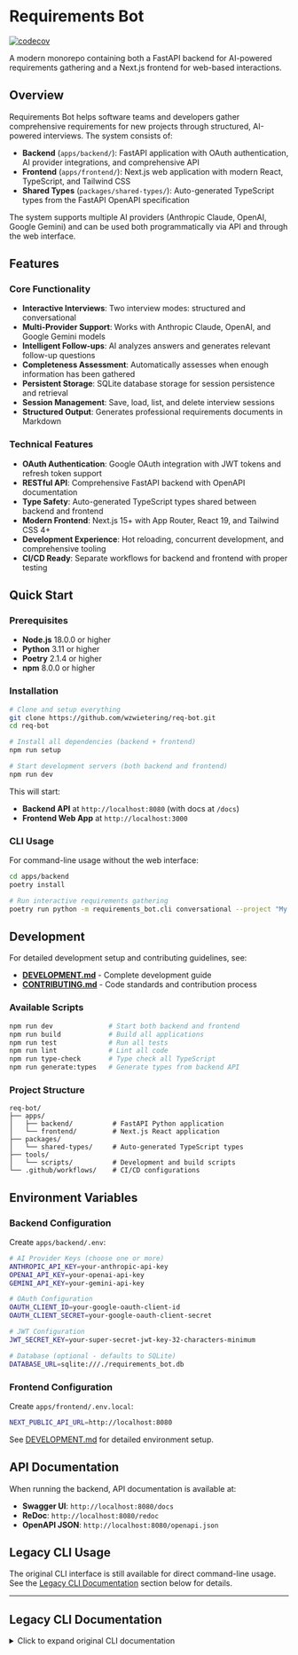 # Requirements Bot

[![codecov](https://codecov.io/gh/wzwietering/req-bot/branch/master/graph/badge.svg)](https://codecov.io/gh/wzwietering/req-bot)

A modern monorepo containing both a FastAPI backend for AI-powered requirements gathering and a Next.js frontend for web-based interactions.

## Overview

Requirements Bot helps software teams and developers gather comprehensive requirements for new projects through structured, AI-powered interviews. The system consists of:

- **Backend** (`apps/backend/`): FastAPI application with OAuth authentication, AI provider integrations, and comprehensive API
- **Frontend** (`apps/frontend/`): Next.js web application with modern React, TypeScript, and Tailwind CSS
- **Shared Types** (`packages/shared-types/`): Auto-generated TypeScript types from the FastAPI OpenAPI specification

The system supports multiple AI providers (Anthropic Claude, OpenAI, Google Gemini) and can be used both programmatically via API and through the web interface.

## Features

### Core Functionality
- **Interactive Interviews**: Two interview modes: structured and conversational
- **Multi-Provider Support**: Works with Anthropic Claude, OpenAI, and Google Gemini models
- **Intelligent Follow-ups**: AI analyzes answers and generates relevant follow-up questions
- **Completeness Assessment**: Automatically assesses when enough information has been gathered
- **Persistent Storage**: SQLite database storage for session persistence and retrieval
- **Session Management**: Save, load, list, and delete interview sessions
- **Structured Output**: Generates professional requirements documents in Markdown

### Technical Features
- **OAuth Authentication**: Google OAuth integration with JWT tokens and refresh token support
- **RESTful API**: Comprehensive FastAPI backend with OpenAPI documentation
- **Type Safety**: Auto-generated TypeScript types shared between backend and frontend
- **Modern Frontend**: Next.js 15+ with App Router, React 19, and Tailwind CSS 4+
- **Development Experience**: Hot reloading, concurrent development, and comprehensive tooling
- **CI/CD Ready**: Separate workflows for backend and frontend with proper testing

## Quick Start

### Prerequisites

- **Node.js** 18.0.0 or higher
- **Python** 3.11 or higher
- **Poetry** 2.1.4 or higher
- **npm** 8.0.0 or higher

### Installation

```bash
# Clone and setup everything
git clone https://github.com/wzwietering/req-bot.git
cd req-bot

# Install all dependencies (backend + frontend)
npm run setup

# Start development servers (both backend and frontend)
npm run dev
```

This will start:
- **Backend API** at `http://localhost:8080` (with docs at `/docs`)
- **Frontend Web App** at `http://localhost:3000`

### CLI Usage

For command-line usage without the web interface:

```bash
cd apps/backend
poetry install

# Run interactive requirements gathering
poetry run python -m requirements_bot.cli conversational --project "My Project"
```

## Development

For detailed development setup and contributing guidelines, see:
- **[DEVELOPMENT.md](DEVELOPMENT.md)** - Complete development guide
- **[CONTRIBUTING.md](CONTRIBUTING.md)** - Code standards and contribution process

### Available Scripts

```bash
npm run dev              # Start both backend and frontend
npm run build            # Build all applications
npm run test             # Run all tests
npm run lint             # Lint all code
npm run type-check       # Type check all TypeScript
npm run generate:types   # Generate types from backend API
```

### Project Structure

```
req-bot/
├── apps/
│   ├── backend/          # FastAPI Python application
│   └── frontend/         # Next.js React application
├── packages/
│   └── shared-types/     # Auto-generated TypeScript types
├── tools/
│   └── scripts/          # Development and build scripts
└── .github/workflows/    # CI/CD configurations
```

## Environment Variables

### Backend Configuration
Create `apps/backend/.env`:
```bash
# AI Provider Keys (choose one or more)
ANTHROPIC_API_KEY=your-anthropic-api-key
OPENAI_API_KEY=your-openai-api-key
GEMINI_API_KEY=your-gemini-api-key

# OAuth Configuration
OAUTH_CLIENT_ID=your-google-oauth-client-id
OAUTH_CLIENT_SECRET=your-google-oauth-client-secret

# JWT Configuration
JWT_SECRET_KEY=your-super-secret-jwt-key-32-characters-minimum

# Database (optional - defaults to SQLite)
DATABASE_URL=sqlite:///./requirements_bot.db
```

### Frontend Configuration
Create `apps/frontend/.env.local`:
```bash
NEXT_PUBLIC_API_URL=http://localhost:8080
```

See [DEVELOPMENT.md](DEVELOPMENT.md) for detailed environment setup.

## API Documentation

When running the backend, API documentation is available at:
- **Swagger UI**: `http://localhost:8080/docs`
- **ReDoc**: `http://localhost:8080/redoc`
- **OpenAPI JSON**: `http://localhost:8080/openapi.json`

## Legacy CLI Usage

The original CLI interface is still available for direct command-line usage. See the [Legacy CLI Documentation](#legacy-cli-documentation) section below for details.

---

## Legacy CLI Documentation

<details>
<summary>Click to expand original CLI documentation</summary>

### Command Usage

Requirements Bot provides two main commands:

#### Basic Interview Mode
```bash
python -m requirements_bot.cli interview --project "My Web App" --out "requirements.md" --model "anthropic:claude-3-5-haiku-20241022"
```

#### Conversational Interview Mode (Recommended)
```bash
python -m requirements_bot.cli conversational --project "My Web App" --out "requirements.md" --model "anthropic:claude-3-5-haiku-20241022" --max-questions 25
```

### Command Options

#### Common Options
- `--project`: Project name/title (required, will prompt if not provided)
- `--out`: Output file path (default: "requirements.md")
- `--model`: AI provider and model identifier (default: "anthropic:claude-3-5-haiku-20241022")
- `--db-path`: Database file path (default: "requirements_bot.db")

#### Conversational Mode Options
- `--max-questions`: Maximum number of questions to ask (default: 25)

### Example Session
```bash
$ python -m requirements_bot.cli conversational --project "E-commerce Mobile App"

=== Starting conversational interview ===
I'll ask questions to understand your requirements. I may ask follow-up questions based on your answers.

[1] [SCOPE] What problem are we solving?
> We need a mobile app for our online store so customers can shop on their phones

[2] [USERS] Who are the primary users and their key jobs?
> Our customers who want to browse products, add items to cart, and checkout quickly while mobile

   → I need to ask a follow-up: Need more specificity about user demographics

[3] [USERS] What age range and technical comfort level do your customers have?
> Mostly 25-45 year olds, pretty comfortable with mobile apps like Amazon and Target

...

✓ Assessment: Sufficient information gathered across all key areas
=== Generating requirements from 12 answers ===
Requirements written to requirements.md
```

### Output Format

The tool generates a structured Markdown document with:
- **Project Description**: Overview of the project
- **Questions and Answers**: Organized by category (scope, users, constraints, etc.)
- **Requirements**: Prioritized list of MUST/SHOULD/COULD requirements with rationale

### Question Categories

The bot organizes questions into eight key categories:
1. **Scope**: Problem definition and solution boundaries
2. **Users**: Target users and their needs
3. **Constraints**: Platform, budget, timeline limitations
4. **Non-functional**: Performance, security, compliance requirements
5. **Interfaces**: External system integrations and APIs
6. **Data**: Data storage, sources, and management
7. **Risks**: Potential risks and unknowns
8. **Success**: Success metrics and measurement criteria

</details>
